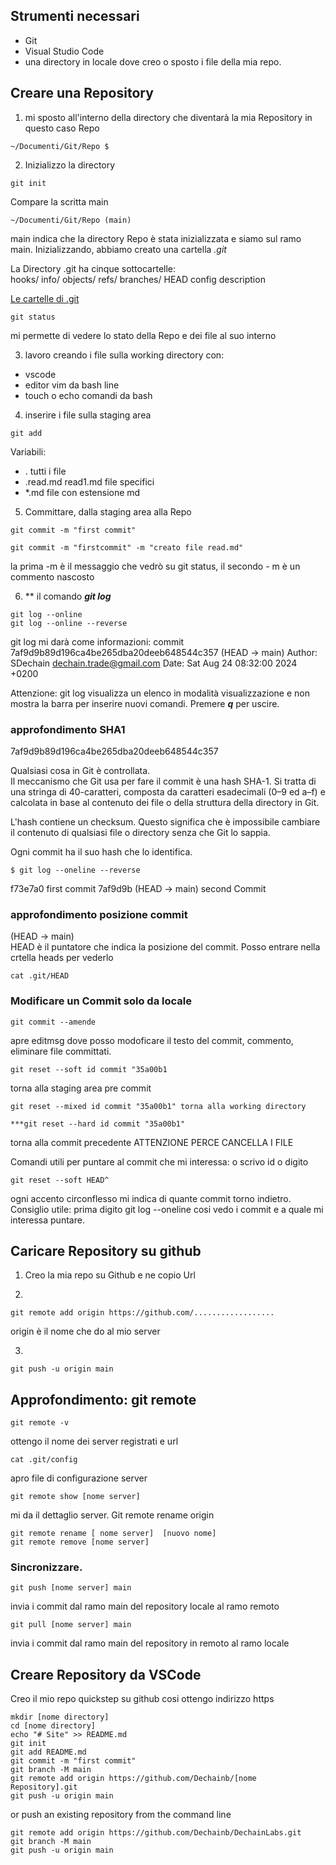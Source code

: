 
## Strumenti necessari
* Git
* Visual Studio Code
* una directory in locale dove creo o sposto i file della mia repo.

## Creare una Repository

1) mi sposto all'interno della directory che diventarà la mia Repository in questo caso Repo
```
~/Documenti/Git/Repo $
 ```

 2) Inizializzo la directory
 ```
 git init
 ```
 Compare la scritta main
 ```
 ~/Documenti/Git/Repo (main)
 ```

 main indica che la directory Repo è stata inizializzata e siamo sul ramo main.
Inizializzando, abbiamo creato una cartella    *.git* 

La Directory .git ha cinque sottocartelle:<br>
hooks/
info/
objects/
refs/
branches/
HEAD
config
description

[Le  cartelle di .git](https://www.manuelricci.com/guida/come-inizializzare-git-da-riga-di-comando)

```
git status
```
 mi permette di vedere lo stato della Repo e dei file al suo interno

3) lavoro creando i file sulla working directory con:  
* vscode
* editor vim da bash line
* touch o echo comandi da bash

4) inserire i file sulla staging area
```
git add
```
Variabili:
* . tutti i file
* .read.md read1.md file specifici
* *.md file con estensione md

5) Committare, dalla staging area alla Repo
```
git commit -m "first commit"
```
```
git commit -m "firstcommit" -m "creato file read.md"
```
la prima -m è il messaggio che vedrò su git status, il secondo - m è un commento nascosto


6) ** il comando ***git log*** 

```
git log --online
git log --online --reverse
```

git log mi darà come informazioni:
commit 7af9d9b89d196ca4be265dba20deeb648544c357
(HEAD -> main)
Author: SDechain <dechain.trade@gmail.com>
Date:   Sat Aug 24 08:32:00 2024 +0200

Attenzione: git log visualizza un elenco in modalità visualizzazione e non mostra la barra per inserire nuovi comandi.
Premere ***q*** per uscire.

### approfondimento SHA1
7af9d9b89d196ca4be265dba20deeb648544c357 

Qualsiasi cosa in Git è controllata.<br> Il meccanismo che Git usa per fare il commit è una hash SHA-1. Si tratta di una stringa di 40-caratteri, composta da caratteri esadecimali (0–9 ed a–f) e calcolata in base al contenuto dei file o della struttura della directory in Git.

L'hash contiene un checksum. Questo significa che è impossibile cambiare il contenuto di qualsiasi file o directory senza che Git lo sappia.

Ogni commit ha il suo hash che lo identifica.
```
$ git log --oneline --reverse
```
f73e7a0 first commit
7af9d9b (HEAD -> main) second Commit

### approfondimento posizione commit

(HEAD -> main)<br>
HEAD è il puntatore che indica la posizione del commit. Posso entrare nella crtella heads per vederlo
```
cat .git/HEAD
```

### Modificare un Commit solo da locale

```
git commit --amende
```
 apre editmsg dove posso modoficare il testo del commit, commento, eliminare file committati.

```
git reset --soft id commit "35a00b1
```
 torna alla staging area pre commit

```
git reset --mixed id commit "35a00b1" torna alla working directory

***git reset --hard id commit "35a00b1"
```
 torna alla commit precedente ATTENZIONE PERCE CANCELLA I FILE

Comandi utili per puntare al commit che mi interessa: o scrivo id o digito
```
git reset --soft HEAD^ 
```
 ogni accento circonflesso mi indica di quante commit torno indietro.
Consiglio utile: prima digito git log --oneline cosi vedo i commit e a quale mi interessa puntare.

## Caricare Repository su github

1) Creo la mia repo su Github e ne copio Url

2) 
```
git remote add origin https://github.com/..................
```
 origin è il nome che do al mio server

3) 
```
git push -u origin main
```

## Approfondimento: git remote

```
git remote -v
```
 ottengo il nome dei server registrati e url
 ```
cat .git/config
```
 apro file di configurazione server

```
git remote show [nome server]
```
 mi da il dettaglio server.
 Git remote rename origin
 ```
git remote rename [ nome server]  [nuovo nome]
git remote remove [nome server]
```

### Sincronizzare.
```
git push [nome server] main
```
 invia i commit dal ramo main del repository locale al ramo remoto

```
git pull [nome server] main
```
 invia i commit dal ramo main del repository in remoto al ramo locale


## Creare Repository da VSCode
Creo il mio repo quickstep su github cosi ottengo indirizzo https
```
mkdir [nome directory]
cd [nome directory]
echo "# Site" >> README.md
git init
git add README.md
git commit -m "first commit"
git branch -M main
git remote add origin https://github.com/Dechainb/[nome Repository].git
git push -u origin main
```


or push an existing repository from the command line
```
git remote add origin https://github.com/Dechainb/DechainLabs.git
git branch -M main
git push -u origin main
```
